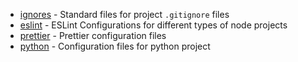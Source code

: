 
- [ignores](./ignores) - Standard files for project `.gitignore` files
- [eslint](./eslint) - ESLint Configurations for different types of node projects
- [prettier](./prettier) - Prettier configuration files
- [python](./python) - Configuration files for python project

